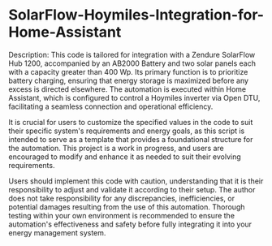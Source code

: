 # SolarFlow-Hoymiles-Integration-for-Home-Assistant
Description: This code is tailored for integration with a Zendure SolarFlow Hub 1200, accompanied by an AB2000 Battery and two solar panels each with a capacity greater than 400 Wp. Its primary function is to prioritize battery charging, ensuring that energy storage is maximized before any excess is directed elsewhere. The automation is executed within Home Assistant, which is configured to control a Hoymiles inverter via Open DTU, facilitating a seamless connection and operational efficiency.

It is crucial for users to customize the specified values in the code to suit their specific system's requirements and energy goals, as this script is intended to serve as a template that provides a foundational structure for the automation. This project is a work in progress, and users are encouraged to modify and enhance it as needed to suit their evolving requirements.

Users should implement this code with caution, understanding that it is their responsibility to adjust and validate it according to their setup. The author does not take responsibility for any discrepancies, inefficiencies, or potential damages resulting from the use of this automation. Thorough testing within your own environment is recommended to ensure the automation's effectiveness and safety before fully integrating it into your energy management system.
